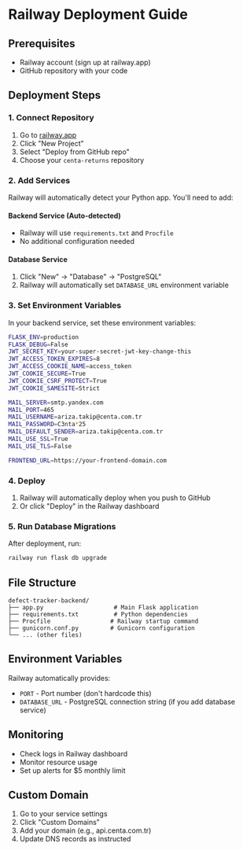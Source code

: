 # Railway Deployment Guide

## Prerequisites
- Railway account (sign up at railway.app)
- GitHub repository with your code

## Deployment Steps

### 1. Connect Repository
1. Go to [railway.app](https://railway.app)
2. Click "New Project"
3. Select "Deploy from GitHub repo"
4. Choose your `centa-returns` repository

### 2. Add Services
Railway will automatically detect your Python app. You'll need to add:

#### Backend Service (Auto-detected)
- Railway will use `requirements.txt` and `Procfile`
- No additional configuration needed

#### Database Service
1. Click "New" → "Database" → "PostgreSQL"
2. Railway will automatically set `DATABASE_URL` environment variable

### 3. Set Environment Variables
In your backend service, set these environment variables:

```bash
FLASK_ENV=production
FLASK_DEBUG=False
JWT_SECRET_KEY=your-super-secret-jwt-key-change-this
JWT_ACCESS_TOKEN_EXPIRES=8
JWT_ACCESS_COOKIE_NAME=access_token
JWT_COOKIE_SECURE=True
JWT_COOKIE_CSRF_PROTECT=True
JWT_COOKIE_SAMESITE=Strict

MAIL_SERVER=smtp.yandex.com
MAIL_PORT=465
MAIL_USERNAME=ariza.takip@centa.com.tr
MAIL_PASSWORD=C3nta*25
MAIL_DEFAULT_SENDER=ariza.takip@centa.com.tr
MAIL_USE_SSL=True
MAIL_USE_TLS=False

FRONTEND_URL=https://your-frontend-domain.com
```

### 4. Deploy
1. Railway will automatically deploy when you push to GitHub
2. Or click "Deploy" in the Railway dashboard

### 5. Run Database Migrations
After deployment, run:
```bash
railway run flask db upgrade
```

## File Structure
```
defect-tracker-backend/
├── app.py                    # Main Flask application
├── requirements.txt          # Python dependencies
├── Procfile                 # Railway startup command
├── gunicorn.conf.py         # Gunicorn configuration
└── ... (other files)
```

## Environment Variables
Railway automatically provides:
- `PORT` - Port number (don't hardcode this)
- `DATABASE_URL` - PostgreSQL connection string (if you add database service)

## Monitoring
- Check logs in Railway dashboard
- Monitor resource usage
- Set up alerts for $5 monthly limit

## Custom Domain
1. Go to your service settings
2. Click "Custom Domains"
3. Add your domain (e.g., api.centa.com.tr)
4. Update DNS records as instructed
